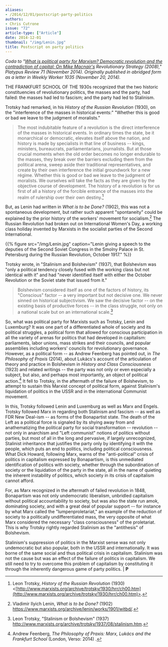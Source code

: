 ```yaml
---
aliases:
- /2014/12/01/postscript-party-politics
authors:
- Chris Cutrone
issue: "72"
article-type: ["Article"]
date: 2014-12-01
thumbnail: "/img/Lenin.jpg"
title: Postscript on party politics
---
```


_Coda to "[What is political party for Marxism? Democratic revolution and the contradiction of capital: On Mike Macnair's](/2014/11/04/political-party-marxism/) *Revolutionary Strategy* (2008)," *Platypus Review* 71 (November 2014). Originally published in abridged form as a letter in *Weekly Worker* 1035 (November 20, 2014)._

THE FRANKFURT SCHOOL OF THE 1930s recognized that the two historic constituencies of revolutionary politics, the masses and the party, had failed: the masses had led to fascism; and the party had led to Stalinism.

Trotsky had remarked, in his *History of the Russian Revolution* (1930), on the "interference of the masses in historical events:" "Whether this is good or bad we leave to the judgment of moralists."

> The most indubitable feature of a revolution is the direct interference of the masses in historical events. In ordinary times the state, be it monarchical or democratic, elevates itself above the nation, and history is made by specialists in that line of business -- kings, ministers, bureaucrats, parliamentarians, journalists. But at those crucial moments when the old order becomes no longer endurable to the masses, they break over the barriers excluding them from the political arena, sweep aside their traditional representatives, and create by their own interference the initial groundwork for a new régime. Whether this is good or bad we leave to the judgment of moralists. We ourselves will take the facts as they are given by the objective course of development. The history of a revolution is for us first of all a history of the forcible entrance of the masses into the realm of rulership over their own destiny.[^1]

But, as Lenin had written in *What is to be Done?* (1902), this was not a spontaneous development, but rather such apparent "spontaneity" could be explained by the prior history of the workers' movement for socialism.[^2] The Russian Revolution had broken out on International Women's Day, a working class holiday invented by Marxists in the socialist parties of the Second International.

{{% figure src="/img/Lenin.jpg" caption="Lenin giving a speech to the deputies of the Second Soviet Congress in the Smolny Palace in St. Petersburg during the Russian Revolution, October 1917." %}}

Trotsky wrote, in "Stalinism and Bolshevism" (1937), that Bolshevism was "only a political tendency closely fused with the working class but not identical with it" and had "never identified itself with either the October Revolution or the Soviet state that issued from it."

> Bolshevism considered itself as one of the factors of history, its "Conscious" factor -- a very important but not decisive one. We never sinned on historical subjectivism. We saw the decisive factor -- on the existing basis of productive forces -- in the class struggle, not only on a national scale but on an international scale.[^3]

So, what was political party for Marxists such as Trotsky, Lenin and Luxemburg? It was one part of a differentiated whole of society and its political struggles, a political form that allowed for conscious participation in all the variety of arenas for politics that had developed in capitalism: parliaments, labor unions, mass strikes and their councils, and popular assemblies including workers' councils for revolutionary governance. However, as a political form -- as Andrew Feenberg has pointed out, in *The Philosophy of Praxis* (2014), about Lukács's account of the articulation of theory and practice in Bolshevism in *History and Class Consciousness* (1923) and related writings -- the party was not only or even especially a subject, but also, and perhaps most importantly, an object of political action.[^4] It fell to Trotsky, in the aftermath of the failure of Bolshevism, to attempt to sustain this Marxist concept of political form, against Stalinism's liquidation of politics in the USSR and in the international Communist movement.

In this, Trotsky followed Lenin and Luxemburg as well as Marx and Engels. Trotsky followed Marx in regarding both Stalinism and fascism -- as well as FDR New Deal-ism -- as forms of the Bonapartist state. The death of the Left as a political force is signaled by its shying away from and anathematizing the political party for social transformation -- revolution -- not only in anarchism and "Left communist" notions of politics without parties, but most of all in the long and pervasive, if largely unrecognized, Stalinist inheritance that justifies the party only by identifying it with the people, which puts an end to politics, including political consciousness. What Dick Howard, following Marx, warns of the "anti-political" crisis of politics in capitalism expressed by Bonapartism, is this unmediated identification of politics with society, whether through the subordination of society or the liquidation of the party in the state, all in the name of quieting the inherent instability of politics, which society in its crisis of capitalism cannot afford.

For, as Marx recognized in the aftermath of failed revolution in 1848, Bonapartism was not only undemocratic liberalism, unbridled capitalism without political accountability to society, but was also the state run amok, dominating society, and with a great deal of popular support -- for instance by what Marx called the "lumpenproletariat," an example of the reduction of society to a politically undifferentiated mass, the very opposite of what Marx considered the necessary "class consciousness" of the proletariat. This is why Trotsky rightly regarded Stalinism as the "antithesis" of Bolshevism.

Stalinism's suppression of politics in the Marxist sense was not only undemocratic but also popular, both in the USSR and internationally. It was borne of the same social and thus political crisis in capitalism. Stalinism was not the cause but was an effect of the failure of politics in capitalism. We still need to try to overcome this problem of capitalism by constituting it through the inherently dangerous game of party politics. | **P**


[^1]: Leon Trotsky, *History of the Russian Revolution* (1930) <[http://www.marxists.org/archive/trotsky/1930/hrr/ch00.htm](http://www.marxists.org/archive/trotsky/1930/hrr/ch00.htm)>.

[^2]: Vladimir Ilyich Lenin, *What is to be Done?* (1902) <https://www.marxists.org/archive/lenin/works/1901/witbd/>.

[^3]: Leon Trotsky, "Stalinism or Bolshevism" (1937) <http://www.marxists.org/archive/trotsky/1937/08/stalinism.htm>.

[^4]: Andrew Feenberg, *The Philosophy of Praxis: Marx, Lukács and the Frankfurt School* (London, Verso: 2014) .
